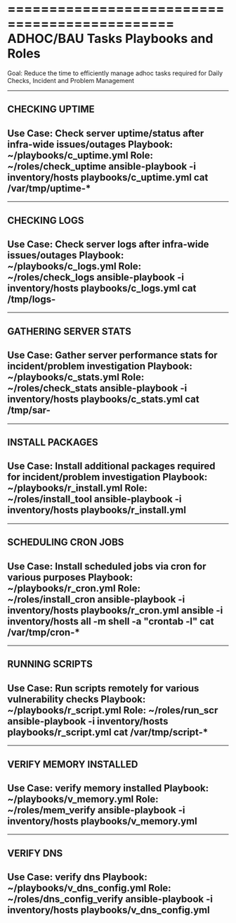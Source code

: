 ==============================================
 ADHOC/BAU Tasks Playbooks and Roles
==============================================

Goal: Reduce the time to efficiently manage adhoc tasks required for Daily Checks, Incident and Problem Management

----------------------------------------------
 CHECKING UPTIME
----------------------------------------------
 Use Case: 	Check server uptime/status after infra-wide issues/outages
 Playbook: 	~/playbooks/c_uptime.yml
 Role:		~/roles/check_uptime
 ansible-playbook -i inventory/hosts playbooks/c_uptime.yml
 cat /var/tmp/uptime-*
----------------------------------------------

----------------------------------------------
 CHECKING LOGS
----------------------------------------------
 Use Case: 	Check server logs after infra-wide issues/outages
 Playbook: 	~/playbooks/c_logs.yml
 Role:		~/roles/check_logs
 ansible-playbook -i inventory/hosts playbooks/c_logs.yml
 cat /tmp/logs-
----------------------------------------------

----------------------------------------------
 GATHERING SERVER STATS
----------------------------------------------
 Use Case: 	Gather server performance stats for incident/problem investigation
 Playbook: 	~/playbooks/c_stats.yml
 Role:		~/roles/check_stats
 ansible-playbook -i inventory/hosts playbooks/c_stats.yml
 cat /tmp/sar-
----------------------------------------------

----------------------------------------------
 INSTALL PACKAGES
----------------------------------------------
 Use Case: 	Install additional packages required for incident/problem investigation
 Playbook: 	~/playbooks/r_install.yml
 Role:		~/roles/install_tool
 ansible-playbook -i inventory/hosts playbooks/r_install.yml
----------------------------------------------

----------------------------------------------
 SCHEDULING CRON JOBS
----------------------------------------------
 Use Case: 	Install scheduled jobs via cron for various purposes
 Playbook: 	~/playbooks/r_cron.yml
 Role:		~/roles/install_cron
 ansible-playbook -i inventory/hosts playbooks/r_cron.yml
 ansible -i inventory/hosts all -m shell -a "crontab -l"
 cat /var/tmp/cron-*
----------------------------------------------

----------------------------------------------
 RUNNING SCRIPTS
----------------------------------------------
 Use Case: 	Run scripts remotely for various vulnerability checks
 Playbook: 	~/playbooks/r_script.yml
 Role:		~/roles/run_scr
 ansible-playbook -i inventory/hosts playbooks/r_script.yml
 cat /var/tmp/script-*
----------------------------------------------

----------------------------------------------
 VERIFY MEMORY INSTALLED
----------------------------------------------
 Use Case:      verify memory installed
 Playbook:      ~/playbooks/v_memory.yml
 Role:          ~/roles/mem_verify
 ansible-playbook -i inventory/hosts playbooks/v_memory.yml
----------------------------------------------

----------------------------------------------
 VERIFY DNS
----------------------------------------------
 Use Case:      verify dns
 Playbook:      ~/playbooks/v_dns_config.yml
 Role:          ~/roles/dns_config_verify
 ansible-playbook -i inventory/hosts playbooks/v_dns_config.yml
----------------------------------------------
